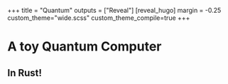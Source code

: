 +++
title = "Quantum"
outputs = ["Reveal"]
[reveal_hugo]
margin = -0.25
custom_theme="wide.scss"
custom_theme_compile=true
+++
# A toy Quantum Computer
## In Rust!
